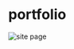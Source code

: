 # portfolio


![site page](https://github.com/JohnnyLouisTech/portfolio/assets/29494723/f23883b7-5e5d-4124-9b84-e62aa8ae135f)
